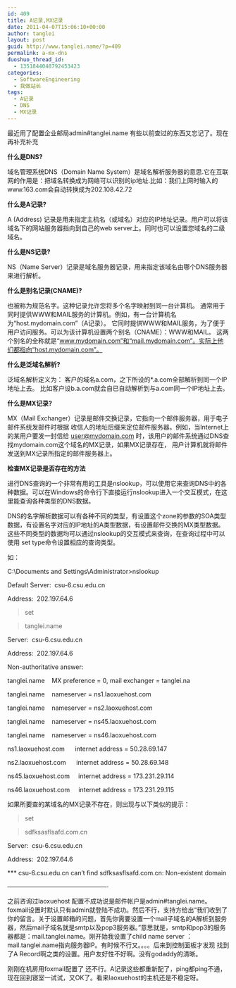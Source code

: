 ```yaml
---
id: 409
title: A记录,MX记录
date: 2011-04-07T15:06:10+00:00
author: tanglei
layout: post
guid: http://www.tanglei.name/?p=409
permalink: a-mx-dns
duoshuo_thread_id:
  - 1351844048792453423
categories:
  - SoftwareEngineering
  - 我做站长
tags:
  - A记录
  - DNS
  - MX记录
---
```

最近用了配置企业邮局admin#tanglei.name 有些以前查过的东西又忘记了。现在再补充补充

**什么是DNS?**
  
域名管理系统DNS（Domain Name System）是域名解析服务器的意思.它在互联网的作用是：把域名转换成为网络可以识别的ip地址.比如：我们上网时输入的www.163.com会自动转换成为202.108.42.72

**什么是A记录?**
  
A (Address) 记录是用来指定主机名（或域名）对应的IP地址记录。用户可以将该域名下的网站服务器指向到自己的web server上。同时也可以设置您域名的二级域名。

**什么是NS记录?**
  
NS（Name Server）记录是域名服务器记录，用来指定该域名由哪个DNS服务器来进行解析。

**什么是别名记录(CNAME)?**
  
也被称为规范名字。这种记录允许您将多个名字映射到同一台计算机。 通常用于同时提供WWW和MAIL服务的计算机。例如，有一台计算机名为“host.mydomain.com”（A记录）。 它同时提供WWW和MAIL服务，为了便于用户访问服务。可以为该计算机设置两个别名（CNAME）：WWW和MAIL。 这两个别名的全称就是“www.mydomain.com”和“mail.mydomain.com”。实际上他们都指向“host.mydomain.com”。

**什么是泛域名解析?**
  
泛域名解析定义为： 客户的域名a.com，之下所设的*.a.com全部解析到同一个IP地址上去。 比如客户设b.a.com就会自已自动解析到与a.com同一个IP地址上去。

**什么是MX记录?**
  
MX（Mail Exchanger）记录是邮件交换记录，它指向一个邮件服务器，用于电子邮件系统发邮件时根据 收信人的地址后缀来定位邮件服务器。例如，当Internet上的某用户要发一封信给 user@mydomain.com 时，该用户的邮件系统通过DNS查找mydomain.com这个域名的MX记录，如果MX记录存在， 用户计算机就将邮件发送到MX记录所指定的邮件服务器上。

**检查****MX****记录是否存在的方法**
  
进行DNS查询的一个非常有用的工具是nslookup，可以使用它来查询DNS中的各种数据。可以在Windows的命令行下直接运行nslookup进入一个交互模式，在这里能查询各种类型的DNS数据。
  
DNS的名字解析数据可以有各种不同的类型，有设置这个zone的参数的SOA类型数据，有设置名字对应的IP地址的A类型数据，有设置邮件交换的MX类型数据。这些不同类型的数据均可以通过nslookup的交互模式来查询，在查询过程中可以使用 set type命令设置相应的查询类型。
  
如：
  
C:\Documents and Settings\Administrator>nslookup

Default Server:  csu-6.csu.edu.cn

Address:  202.197.64.6

> set

> tanglei.name

Server:  csu-6.csu.edu.cn

Address:  202.197.64.6

Non-authoritative answer:

tanglei.name    MX preference = 0, mail exchanger = tanglei.na

tanglei.name    nameserver = ns1.laoxuehost.com

tanglei.name    nameserver = ns2.laoxuehost.com

tanglei.name    nameserver = ns45.laoxuehost.com

tanglei.name    nameserver = ns46.laoxuehost.com

ns1.laoxuehost.com      internet address = 50.28.69.147

ns2.laoxuehost.com      internet address = 50.28.69.148

ns45.laoxuehost.com     internet address = 173.231.29.114

ns46.laoxuehost.com     internet address = 173.231.29.115

如果所要查的某域名的MX记录不存在，则出现与以下类似的提示：
  
> set

> sdfksasflsafd.com.cn

Server:  csu-6.csu.edu.cn

Address:  202.197.64.6

\*** csu-6.csu.edu.cn can&#8217;t find sdfksasflsafd.com.cn: Non-existent domain
  
&#8212;&#8212;&#8212;&#8212;&#8212;&#8212;&#8212;&#8212;&#8212;&#8212;&#8212;&#8212;&#8212;&#8212;&#8212;&#8212;-

之前咨询过laoxuehost 配置不成功说是邮件帐户是admin#tanglei.name。foxmail设置时默认只有admin就登陆不成功。然后不行，支持方给出“我们收到了你的留言。关于设置邮箱的问题，首先你需要设置一个mail子域名的A解析到服务器，然后mail子域名就是smtp以及pop3服务器。”意思就是，smtp和pop3的服务器都是：mail.tanglei.name。刚开始我设置了child name server ：mail.tanglei.name指向服务器IP。有时候不行又。。。。后来到控制面板才发现 找到了A Record啊之类的设置。用户友好性不好啊。没有godaddy的清晰。

刚刚在机房用foxmail配置了 还不行。A记录这些都重新配了，ping都ping不通，现在回到寝室一试试，又OK了。看来laoxuehost的主机还是不稳定呀。
